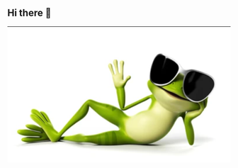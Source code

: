 ## Hi there 👋

<picture>
  <source media="(prefers-color-scheme: dark)" srcset="https://raw.githubusercontent.com/MadFroggie/MadFroggie/main/DP.png">
  <source media="(prefers-color-scheme: light)" srcset="https://raw.githubusercontent.com/MadFroggie/MadFroggie/main/DP.png">
  <img alt="Profile picture of MadFroggie" src="https://raw.githubusercontent.com/MadFroggie/MadFroggie/main/DP.png">
</picture>
<!--
**MadFroggie/MadFroggie** is a ✨ _special_ ✨ repository because its `README.md` (this file) appears on your GitHub profile.

Here are some ideas to get you started:

- 🔭 I’m currently working on ...
- 🌱 I’m currently learning ...
- 👯 I’m looking to collaborate on ...
- 🤔 I’m looking for help with ...
- 💬 Ask me about ...
- 📫 How to reach me: ...
- 😄 Pronouns: ...
- ⚡ Fun fact: ...
-->
